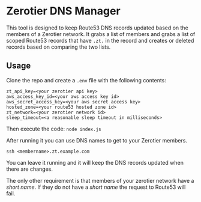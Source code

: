 # Zerotier DNS Manager

This tool is designed to keep Route53 DNS records updated based on the members of a Zerotier network. It grabs a list of members and grabs a list of scoped Route53 records that have `.zt.` in the record and creates or deleted records based on comparing the two lists. 

## Usage
Clone the repo and create a `.env` file with the following contents:

```
zt_api_key=<your zerotier api key>
aws_access_key_id=<your aws access key id>
aws_secret_access_key=<your aws secret access key>
hosted_zone=<your route53 hosted zone id>
zt_network=<your zerotier network id>
sleep_timeout=<a reasonable sleep timeout in milliseconds>
```

Then execute the code:
`node index.js`

After running it you can use DNS names to get to your Zerotier members. 
```
ssh <membername>.zt.example.com
```

You can leave it running and it will keep the DNS records updated when there are changes. 

The only other requirement is that members of your zerotier network have a *short name*. If they do not have a *short name* the request to Route53 will fail. 